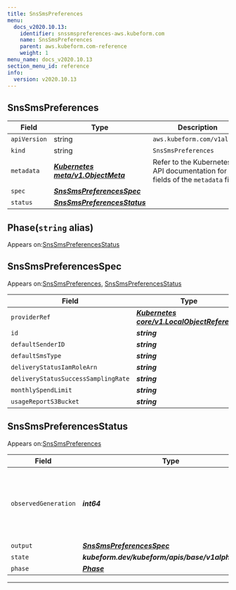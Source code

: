 ```yaml
---
title: SnsSmsPreferences
menu:
  docs_v2020.10.13:
    identifier: snssmspreferences-aws.kubeform.com
    name: SnsSmsPreferences
    parent: aws.kubeform.com-reference
    weight: 1
menu_name: docs_v2020.10.13
section_menu_id: reference
info:
  version: v2020.10.13
---
```


## SnsSmsPreferences
| Field | Type | Description |
| ------ | ----- | ----------- |
| `apiVersion` | string | `aws.kubeform.com/v1alpha1` |
|    `kind` | string | `SnsSmsPreferences` |
| `metadata` | ***[Kubernetes meta/v1.ObjectMeta](https://kubernetes.io/docs/reference/generated/kubernetes-api/v1.13/#objectmeta-v1-meta)***|Refer to the Kubernetes API documentation for the fields of the `metadata` field.|
| `spec` | ***[SnsSmsPreferencesSpec](#snssmspreferencesspec)***||
| `status` | ***[SnsSmsPreferencesStatus](#snssmspreferencesstatus)***||
## Phase(`string` alias)

Appears on:[SnsSmsPreferencesStatus](#snssmspreferencesstatus)

## SnsSmsPreferencesSpec

Appears on:[SnsSmsPreferences](#snssmspreferences), [SnsSmsPreferencesStatus](#snssmspreferencesstatus)

| Field | Type | Description |
| ------ | ----- | ----------- |
| `providerRef` | ***[Kubernetes core/v1.LocalObjectReference](https://kubernetes.io/docs/reference/generated/kubernetes-api/v1.13/#localobjectreference-v1-core)***||
| `id` | ***string***||
| `defaultSenderID` | ***string***| ***(Optional)*** |
| `defaultSmsType` | ***string***| ***(Optional)*** |
| `deliveryStatusIamRoleArn` | ***string***| ***(Optional)*** |
| `deliveryStatusSuccessSamplingRate` | ***string***| ***(Optional)*** |
| `monthlySpendLimit` | ***string***| ***(Optional)*** |
| `usageReportS3Bucket` | ***string***| ***(Optional)*** |
## SnsSmsPreferencesStatus

Appears on:[SnsSmsPreferences](#snssmspreferences)

| Field | Type | Description |
| ------ | ----- | ----------- |
| `observedGeneration` | ***int64***| ***(Optional)*** Resource generation, which is updated on mutation by the API Server.|
| `output` | ***[SnsSmsPreferencesSpec](#snssmspreferencesspec)***| ***(Optional)*** |
| `state` | ***kubeform.dev/kubeform/apis/base/v1alpha1.State***| ***(Optional)*** |
| `phase` | ***[Phase](#phase)***| ***(Optional)*** |
---
